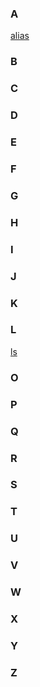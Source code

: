 ### A
[alias](https://github.com/AbhinavXT/Linux_Commands/blob/main/commands/alias.md)

### B

### C

### D

### E

### F

### G

### H

### I

### J

### K

### L

[ls](https://github.com/AbhinavXT/Linux_Commands/blob/main/commands/ls.md)

### O

### P

### Q

### R

### S

### T

### U

### V

### W

### X

### Y

### Z

